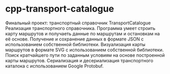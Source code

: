 # cpp-transport-catalogue
Финальный проект: транспортный справочник
TransportCatalogue 
Реализация транспортного справочника. 
Программа умеет строить карту маршрутов и получаеть данные по маршрутам и остановкам на её основе.
Получение и сохранение данных в формате JSON с использованием собственной библиотеки.
Визуализация карты маршрутов в формате SVG с использованием собственной библиотеки.
Поиск кратчайшего пути по заданным условиям на основе построенной карты маршрутов.
Сериализация и десериализация транспортного каталока с использованием Google Protobuf.
